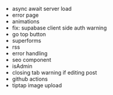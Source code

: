 - async await server load
- error page
- animations
- fix: supabase client side auth warning
- go top button
- superforms
- rss
- error handling
- seo component
- isAdmin
- closing tab warning if editing post
- github actions
- tiptap image upload
